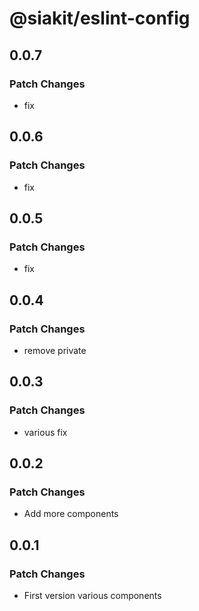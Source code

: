 # @siakit/eslint-config

## 0.0.7

### Patch Changes

- fix

## 0.0.6

### Patch Changes

- fix

## 0.0.5

### Patch Changes

- fix

## 0.0.4

### Patch Changes

- remove private

## 0.0.3

### Patch Changes

- various fix

## 0.0.2

### Patch Changes

- Add more components

## 0.0.1

### Patch Changes

- First version various components

